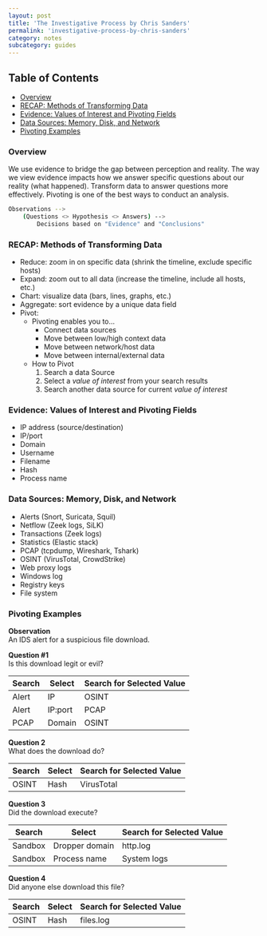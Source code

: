 ```yaml
---
layout: post
title: 'The Investigative Process by Chris Sanders'
permalink: 'investigative-process-by-chris-sanders'
category: notes
subcategory: guides
---
```


## Table of Contents
- [Overview](#overview)
- [RECAP: Methods of Transforming Data](#recap-methods-of-transforming-data)
- [Evidence: Values of Interest and Pivoting Fields](#evidence-values-of-interest-and-pivoting-fields)
- [Data Sources: Memory, Disk, and Network](#data-sources-memory-disk-network)
- [Pivoting Examples](#pivoting-examples)

### Overview
We use evidence to bridge the gap between perception and reality. The way we view evidence impacts how we answer specific questions about our reality (what happened). Transform data to answer questions more effectively. Pivoting is one of the best ways to conduct an analysis. 
```bash
Observations --> 
    (Questions <> Hypothesis <> Answers) --> 
        Decisions based on "Evidence" and "Conclusions"
```

### RECAP: Methods of Transforming Data
- Reduce: zoom in on specific data (shrink the timeline, exclude specific hosts)
- Expand: zoom out to all data (increase the timeline, include all hosts, etc.)
- Chart: visualize data (bars, lines, graphs, etc.)
- Aggregate: sort evidence by a unique data field
- Pivot: 
    - Pivoting enables you to...
        - Connect data sources
        - Move between low/high context data
        - Move between network/host data
        - Move between internal/external data
    - How to Pivot
        1. Search a data Source
        2. Select a *value of interest* from your search results
        3. Search another data source for current *value of interest*

### Evidence: Values of Interest and Pivoting Fields
- IP address (source/destination)
- IP/port
- Domain
- Username
- Filename
- Hash
- Process name

### Data Sources: Memory, Disk, and Network
- Alerts (Snort, Suricata, Squil)
- Netflow (Zeek logs, SiLK)
- Transactions (Zeek logs)
- Statistics (Elastic stack)
- PCAP (tcpdump, Wireshark, Tshark)
- OSINT (VirusTotal, CrowdStrike)
- Web proxy logs
- Windows log
- Registry keys
- File system

### Pivoting Examples
**Observation**  
An IDS alert for a suspicious file download.

**Question #1**  
Is this download legit or evil?

| Search | Select | Search for Selected Value |
|--------|--------|---------------------------|
| Alert | IP | OSINT |
| Alert | IP:port | PCAP |
| PCAP | Domain | OSINT |

**Question 2**  
What does the download do?

| Search | Select | Search for Selected Value |
|--------|--------|---------------------------|
| OSINT | Hash | VirusTotal|

**Question 3**  
Did the download execute?

| Search | Select | Search for Selected Value |
|--------|--------|---------------------------|
| Sandbox | Dropper domain | http.log |
| Sandbox | Process name | System logs |

**Question 4**  
Did anyone else download this file?

| Search | Select | Search for Selected Value |
|--------|--------|---------------------------|
| OSINT | Hash | files.log |
